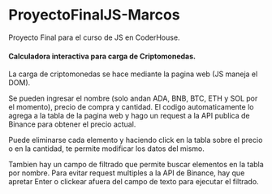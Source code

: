 # ProyectoFinalJS-Marcos

Proyecto Final para el curso de JS en CoderHouse.

#### Calculadora interactiva para carga de Criptomonedas.

La carga de criptomonedas se hace mediante la pagina web (JS maneja el DOM).

Se pueden ingresar el nombre (solo andan ADA, BNB, BTC, ETH y SOL por el momento), precio de compra y cantidad. 
El codigo automaticamente lo agrega a la tabla de la pagina web y hago un request a la API publica de Binance para obtener el precio actual.

Puede eliminarse cada elemento y haciendo click en la tabla sobre el precio o en la cantidad, te permite modificar los datos del mismo.

Tambien hay un campo de filtrado que permite buscar elementos en la tabla por nombre. 
Para evitar request multiples a la API de Binance, hay que apretar Enter o clickear afuera del campo de texto para ejecutar el filtrado.
